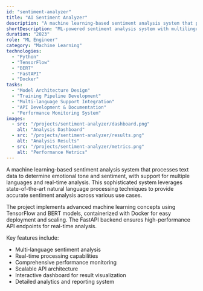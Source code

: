 ```yaml
---
id: "sentiment-analyzer"
title: "AI Sentiment Analyzer"
description: "A machine learning-based sentiment analysis system that processes text data to determine emotional tone and sentiment, with support for multiple languages and real-time analysis."
shortDescription: "ML-powered sentiment analysis system with multilingual support"
duration: "2023"
role: "ML Engineer"
category: "Machine Learning"
technologies:
  - "Python"
  - "TensorFlow"
  - "BERT"
  - "FastAPI"
  - "Docker"
tasks:
  - "Model Architecture Design"
  - "Training Pipeline Development"
  - "Multi-language Support Integration"
  - "API Development & Documentation"
  - "Performance Monitoring System"
images:
  - src: "/projects/sentiment-analyzer/dashboard.png"
    alt: "Analysis Dashboard"
  - src: "/projects/sentiment-analyzer/results.png"
    alt: "Analysis Results"
  - src: "/projects/sentiment-analyzer/metrics.png"
    alt: "Performance Metrics"
---
```


A machine learning-based sentiment analysis system that processes text data to determine emotional tone and sentiment, with support for multiple languages and real-time analysis. This sophisticated system leverages state-of-the-art natural language processing techniques to provide accurate sentiment analysis across various use cases.

The project implements advanced machine learning concepts using TensorFlow and BERT models, containerized with Docker for easy deployment and scaling. The FastAPI backend ensures high-performance API endpoints for real-time analysis.

Key features include:
- Multi-language sentiment analysis
- Real-time processing capabilities
- Comprehensive performance monitoring
- Scalable API architecture
- Interactive dashboard for result visualization
- Detailed analytics and reporting system
